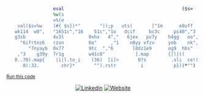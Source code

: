 ```ruby
                 eval                                           ($s=
                 %w(s
                 =%(e
    val($s=%w    (#{ $s})*"       "));p   uts(       ["1m      e8uff
   wk114  w0",   "1651c","16    51c","1o   dcif     bc3c     pi40","3
   g3sb          4v3l         0xhx   4","   6jex   pv7y    h4gg   oo",
     "6ifrtnz6   rzun         6o"     ,"1    n8yy vfzv     yob    nk",
        "7nyayb  0x77         9tc  ","6       l8dz1e9      og9  hbs"
    ,"3    g39y  7r1g         w41c0"           ].map       {|l|((
   0..70).map{    |i|l.to_i    (36)  [i]>       0?s         .sli  ce!(
      0):32.        chr}*       "").rstr         i           p}))*"")
```

<sub>[Run this code](https://wandbox.org/permlink/sHtM8TupgCfi6VfA)</sub>

  <p align="center">
    <a href="https://www.linkedin.com/in/steven-mathew-b00249204/"><img src="https://img.shields.io/badge/-steven-mathew-510aed?style=for-the-badge&amp;logo=Linkedin&amp;logoColor=white&amp;link=https://linkedin.com/in/steven-mathew-b00249204/" alt="Linkedin"></a>
<a href="https://steven-mathew.github.io/website"><img src="https://img.shields.io/badge/-website-ff66ce?style=for-the-badge&amp;logoColor=white&amp;link=https://stethomat.me" alt="Website"></a>
  </p>
</p>
